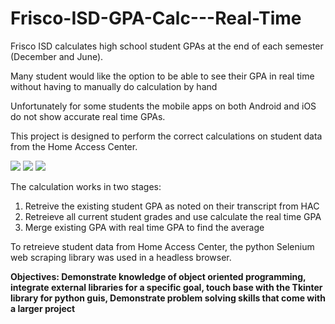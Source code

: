 # Frisco-ISD-GPA-Calc---Real-Time
Frisco ISD calculates high school student GPAs at the end of each semester (December and June).

Many student would like the option to be able to see their GPA in real time without having to manually do calculation by hand

Unfortunately for some students the mobile apps on both Android and iOS do not show accurate real time GPAs.

This project is designed to perform the correct calculations on student data from the Home Access Center.

![](https://github.com/SumitNalavade/Frisco-ISD-GPA-Calc---Real-Time/blob/main/HAC.png)
![](https://github.com/SumitNalavade/Frisco-ISD-GPA-Calc---Real-Time/blob/cbdf16549215c9a311e133cc19e56c3d02747640/Login%20page.PNG)
![](https://github.com/SumitNalavade/Frisco-ISD-GPA-Calc---Real-Time/blob/cbdf16549215c9a311e133cc19e56c3d02747640/Calc.PNG)

The calculation works in two stages:
1. Retreive the existing student GPA as noted on their transcript from HAC
2. Retreieve all current student grades and use calculate the real time GPA
3. Merge existing GPA with real time GPA to find the average 

To retreieve student data from Home Access Center, the python Selenium web scraping library was used in a headless browser.

**Objectives: Demonstrate knowledge of object oriented programming, integrate external libraries for a specific goal,
touch base with the Tkinter library for python guis, Demonstrate problem solving skills that come with a larger project**

